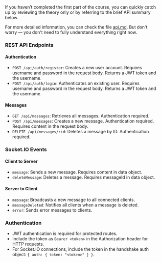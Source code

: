 If you haven’t completed the first part of the course, you can quickly catch up by reviewing the theory only or by referring to the brief API summary below.

For more detailed information, you can check the file [api.md](course://Frontend/Introduction/backend_connection/api.md). 
But don't worry — you don't need to fully understand everything right now.

### REST API Endpoints

#### Authentication
- `POST /api/auth/register`: Creates a new user account. Requires username and password in the request body. Returns a JWT token and the username.
- `POST /api/auth/login`: Authenticates an existing user. Requires username and password in the request body. Returns a JWT token and the username.

#### Messages
- `GET /api/messages`: Retrieves all messages. Authentication required.
- `POST /api/messages`: Creates a new message. Authentication required. Requires content in the request body.
- `DELETE /api/messages/:id`: Deletes a message by ID. Authentication required.


### Socket.IO Events

#### Client to Server
- `message`: Sends a new message. Requires content in data object.
- `deleteMessage`: Deletes a message. Requires messageId in data object.

#### Server to Client
- `message`: Broadcasts a new message to all connected clients.
- `messageDeleted`: Notifies all clients when a message is deleted.
- `error`: Sends error messages to clients.

### Authentication
- JWT authentication is required for protected routes.
- Include the token as `Bearer <token>` in the Authorization header for HTTP requests.
- For Socket.IO connections, include the token in the handshake auth object: `{ auth: { token: "<token>" } }`.
